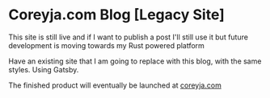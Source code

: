 # Coreyja.com Blog [Legacy Site]

This site is still live and if I want to publish a post I'll still use it but future development is moving towards my Rust powered platform

Have an existing site that I am going to replace with this blog, with the same styles. Using Gatsby.

The finished product will eventually be launched at [coreyja.com](http://coreyja.com)
